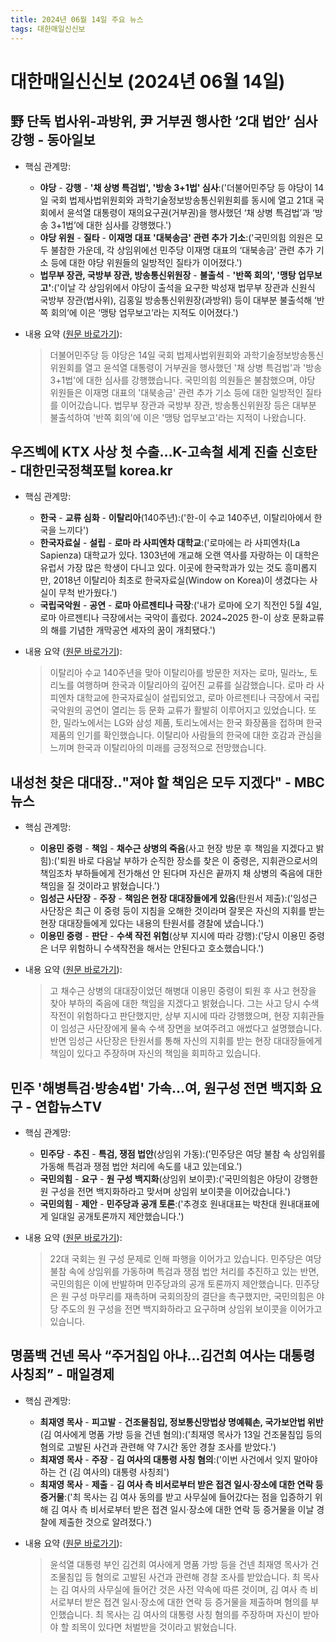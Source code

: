 ```yaml
---
title: 2024년 06월 14일 주요 뉴스
tags: 대한매일신신보
---
```


# 대한매일신신보 (2024년 06월 14일)
## 野 단독 법사위-과방위, 尹 거부권 행사한 ‘2대 법안’ 심사 강행 - 동아일보  
  - 핵심 관계망:  
      
      * **야당** - **강행** - **'채 상병 특검법', '방송 3+1법' 심사**:('더불어민주당 등 야당이 14일 국회 법제사법위원회와 과학기술정보방송통신위원회를 동시에 열고 21대 국회에서 윤석열 대통령이 재의요구권(거부권)을 행사했던 ‘채 상병 특검법’과 ‘방송 3+1법’에 대한 심사를 강행했다.')  
      * **야당 위원** - **질타** - **이재명 대표 '대북송금' 관련 추가 기소**:('국민의힘 의원은 모두 불참한 가운데, 각 상임위에선 민주당 이재명 대표의 ‘대북송금’ 관련 추가 기소 등에 대한 야당 위원들의 일방적인 질타가 이어졌다.')  
      * **법무부 장관, 국방부 장관, 방송통신위원장** - **불출석** - **'반쪽 회의', '맹탕 업무보고'**:('이날 각 상임위에서 야당이 출석을 요구한 박성재 법무부 장관과 신원식 국방부 장관(법사위), 김홍일 방송통신위원장(과방위) 등이 대부분 불출석해 ‘반쪽 회의’에 이은 ‘맹탕 업무보고’라는 지적도 이어졌다.')  
  
  - 내용 요약 ([원문 바로가기](https://news.google.com/rss/articles/CBMiRGh0dHBzOi8vd3d3LmRvbmdhLmNvbS9uZXdzL1BvbGl0aWNzL2FydGljbGUvYWxsLzIwMjQwNjE0LzEyNTQzNzg5My8x0gE3aHR0cHM6Ly93d3cuZG9uZ2EuY29tL25ld3MvYW1wL2FsbC8yMDI0MDYxNC8xMjU0Mzc4OTMvMQ?oc=5&hl=en-US&gl=US&ceid=US:en)):  
    > 더불어민주당 등 야당은 14일 국회 법제사법위원회와 과학기술정보방송통신위원회를 열고 윤석열 대통령이 거부권을 행사했던 '채 상병 특검법'과 '방송 3+1법'에 대한 심사를 강행했습니다. 국민의힘 의원들은 불참했으며, 야당 위원들은 이재명 대표의 '대북송금' 관련 추가 기소 등에 대한 일방적인 질타를 이어갔습니다. 법무부 장관과 국방부 장관, 방송통신위원장 등은 대부분 불출석하여 '반쪽 회의'에 이은 '맹탕 업무보고'라는 지적이 나왔습니다.  
    

## 우즈벡에 KTX 사상 첫 수출…K-고속철 세계 진출 신호탄 - 대한민국정책포털 korea.kr  
  - 핵심 관계망:  
      
      * **한국** - **교류 심화** - **이탈리아**(140주년):('한-이 수교 140주년, 이탈리아에서 한국을 느끼다')  
      * **한국자료실** - **설립** - **로마 라 사피엔차 대학교**:('로마에는 라 사피엔차(La Sapienza) 대학교가 있다. 1303년에 개교해 오랜 역사를 자랑하는 이 대학은 유럽서 가장 많은 학생이 다니고 있다. 이곳에 한국학과가 있는 것도 흥미롭지만, 2018년 이탈리아 최초로 한국자료실(Window on Korea)이 생겼다는 사실이 무척 반가웠다.')  
      * **국립국악원** - **공연** - **로마 아르젠티나 극장**:('내가 로마에 오기 직전인 5월 4일, 로마 아르젠티나 극장에서는 국악이 흘렀다. 2024~2025 한-이 상호 문화교류의 해를 기념한 개막공연 세자의 꿈이 개최됐다.')  
  
  - 내용 요약 ([원문 바로가기](https://news.google.com/rss/articles/CBMiT2h0dHBzOi8vd3d3LmtvcmVhLmtyL25ld3MvdG9wNTBWaWV3LmRvP25ld3NJZD0xNDg5MzAzNTMmY2F0ZUlkPXN1YmplY3QmdHlwZT1QTU7SAQA?oc=5&hl=en-US&gl=US&ceid=US:en)):  
    > 이탈리아 수교 140주년을 맞아 이탈리아를 방문한 저자는 로마, 밀라노, 토리노를 여행하며 한국과 이탈리아의 깊어진 교류를 실감했습니다. 로마 라 사피엔차 대학교에 한국자료실이 설립되었고, 로마 아르젠티나 극장에서 국립국악원의 공연이 열리는 등 문화 교류가 활발히 이루어지고 있었습니다. 또한, 밀라노에서는 LG와 삼성 제품, 토리노에서는 한국 화장품을 접하며 한국 제품의 인기를 확인했습니다. 이탈리아 사람들의 한국에 대한 호감과 관심을 느끼며 한국과 이탈리아의 미래를 긍정적으로 전망했습니다.  
    

## 내성천 찾은 대대장‥"져야 할 책임은 모두 지겠다" - MBC 뉴스  
  - 핵심 관계망:  
      
      * **이용민 중령** - **책임** - **채수근 상병의 죽음**(사고 현장 방문 후 책임을 지겠다고 밝힘):('퇴원 바로 다음날 부하가 순직한 장소를 찾은 이 중령은, 지휘관으로서의 책임조차 부하들에게 전가해선 안 된다며 자신은 끝까지 채 상병의 죽음에 대한 책임을 질 것이라고 밝혔습니다.')  
      * **임성근 사단장** - **주장** - **책임은 현장 대대장들에게 있음**(탄원서 제출):('임성근 사단장은 최근 이 중령 등이 지침을 오해한 것이라며 잘못은 자신의 지휘를 받는 현장 대대장들에게 있다는 내용의 탄원서를 경찰에 냈습니다.')  
      * **이용민 중령** - **판단** - **수색 작전 위험**(상부 지시에 따라 강행):('당시 이용민 중령은 너무 위험하니 수색작전을 해서는 안된다고 호소했습니다.')  
  
  - 내용 요약 ([원문 바로가기](https://news.google.com/rss/articles/CBMiRWh0dHBzOi8vaW1uZXdzLmltYmMuY29tL3JlcGxheS8yMDI0L253ZGVzay9hcnRpY2xlLzY2MDgwMDlfMzY1MTUuaHRtbNIBRWh0dHBzOi8vaW1uZXdzLmltYmMuY29tL3JlcGxheS8yMDI0L253ZGVzay9hcnRpY2xlLzY2MDgwMDlfMzY1MTYuaHRtbA?oc=5&hl=en-US&gl=US&ceid=US:en)):  
    > 고 채수근 상병의 대대장이었던 해병대 이용민 중령이 퇴원 후 사고 현장을 찾아 부하의 죽음에 대한 책임을 지겠다고 밝혔습니다. 그는 사고 당시 수색 작전이 위험하다고 판단했지만, 상부 지시에 따라 강행했으며, 현장 지휘관들이 임성근 사단장에게 물속 수색 장면을 보여주려고 애썼다고 설명했습니다. 반면 임성근 사단장은 탄원서를 통해 자신의 지휘를 받는 현장 대대장들에게 책임이 있다고 주장하며 자신의 책임을 회피하고 있습니다.  
    

## 민주 '해병특검·방송4법' 가속…여, 원구성 전면 백지화 요구 - 연합뉴스TV  
  - 핵심 관계망:  
      
      * **민주당** - **추진** - **특검, 쟁점 법안**(상임위 가동):('민주당은 여당 불참 속 상임위를 가동해 특검과 쟁점 법안 처리에 속도를 내고 있는데요.')  
      * **국민의힘** - **요구** - **원 구성 백지화**(상임위 보이콧):('국민의힘은 야당이 강행한 원 구성을 전면 백지화하라고 맞서며 상임위 보이콧을 이어갔습니다.')  
      * **국민의힘** - **제안** - **민주당과 공개 토론**:('추경호 원내대표는 박찬대 원내대표에게 일대일 공개토론까지 제안했습니다.')  
  
  - 내용 요약 ([원문 바로가기](https://news.google.com/rss/articles/CBMiOGh0dHBzOi8vd3d3LnlvbmhhcG5ld3N0di5jby5rci9uZXdzL01ZSDIwMjQwNjE0MDIxNDAwNjQx0gEA?oc=5&hl=en-US&gl=US&ceid=US:en)):  
    > 22대 국회는 원 구성 문제로 인해 파행을 이어가고 있습니다. 민주당은 여당 불참 속에 상임위를 가동하며 특검과 쟁점 법안 처리를 추진하고 있는 반면, 국민의힘은 이에 반발하며 민주당과의 공개 토론까지 제안했습니다. 민주당은 원 구성 마무리를 재촉하며 국회의장의 결단을 촉구했지만, 국민의힘은 야당 주도의 원 구성을 전면 백지화하라고 요구하며 상임위 보이콧을 이어가고 있습니다.  
    

## 명품백 건넨 목사 “주거침입 아냐...김건희 여사는 대통령 사칭죄” - 매일경제  
  - 핵심 관계망:  
      
      * **최재영 목사** - **피고발** - **건조물침입, 정보통신망법상 명예훼손, 국가보안법 위반**(김 여사에게 명품 가방 등을 건넨 혐의):('최재영 목사가 13일 건조물침입 등의 혐의로 고발된 사건과 관련해 약 7시간 동안 경찰 조사를 받았다.')  
      * **최재영 목사** - **주장** - **김 여사의 대통령 사칭 혐의**:('이번 사건에서 잊지 말아야 하는 건 (김 여사의) 대통령 사칭죄')  
      * **최재영 목사** - **제출** - **김 여사 측 비서로부터 받은 접견 일시·장소에 대한 연락 등 증거물**:('최 목사는 김 여사 동의를 받고 사무실에 들어갔다는 점을 입증하기 위해 김 여사 측 비서로부터 받은 접견 일시·장소에 대한 연락 등 증거물을 이날 경찰에 제출한 것으로 알려졌다.')  
  
  - 내용 요약 ([원문 바로가기](https://news.google.com/rss/articles/CBMiKmh0dHBzOi8vd3d3Lm1rLmNvLmtyL25ld3Mvc29jaWV0eS8xMTA0MTA5MtIBH2h0dHBzOi8vbS5tay5jby5rci9hbXAvMTEwNDEwOTI?oc=5&hl=en-US&gl=US&ceid=US:en)):  
    > 윤석열 대통령 부인 김건희 여사에게 명품 가방 등을 건넨 최재영 목사가 건조물침입 등 혐의로 고발된 사건과 관련해 경찰 조사를 받았습니다. 최 목사는 김 여사의 사무실에 들어간 것은 사전 약속에 따른 것이며, 김 여사 측 비서로부터 받은 접견 일시·장소에 대한 연락 등 증거물을 제출하며 혐의를 부인했습니다. 최 목사는 김 여사의 대통령 사칭 혐의를 주장하며 자신이 받아야 할 죄목이 있다면 처벌받을 것이라고 밝혔습니다.  
    